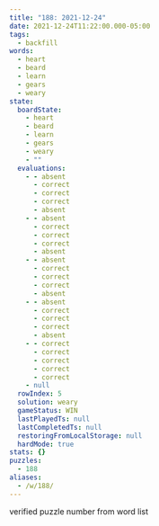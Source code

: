 ```yaml
---
title: "188: 2021-12-24"
date: 2021-12-24T11:22:00.000-05:00
tags:
  - backfill
words:
  - heart
  - beard
  - learn
  - gears
  - weary
state:
  boardState:
    - heart
    - beard
    - learn
    - gears
    - weary
    - ""
  evaluations:
    - - absent
      - correct
      - correct
      - correct
      - absent
    - - absent
      - correct
      - correct
      - correct
      - absent
    - - absent
      - correct
      - correct
      - correct
      - absent
    - - absent
      - correct
      - correct
      - correct
      - absent
    - - correct
      - correct
      - correct
      - correct
      - correct
    - null
  rowIndex: 5
  solution: weary
  gameStatus: WIN
  lastPlayedTs: null
  lastCompletedTs: null
  restoringFromLocalStorage: null
  hardMode: true
stats: {}
puzzles:
  - 188
aliases:
  - /w/188/
---
```

<!-- more --> verified puzzle number from word list
